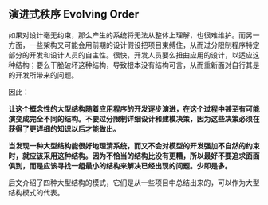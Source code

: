 ## 演进式秩序 Evolving Order

如果对设计毫无约束，那么产生的系统将无法从整体上理解，也很难维护。而另一方面，一些架构又可能会用前期的设计假设把项目束缚住，从而过分限制程序特定部分的开发和设计人员的自主性。很快，开发人员要么扭曲应用的设计，以适应这种结构；要么干脆破坏这种结构，导致根本没有结构可言，从而重新面对自行其是的开发所带来的问题。

因此：

**让这个概念性的大型结构随着应用程序的开发逐步演进，在这个过程中甚至有可能演变成完全不同的结构。不要过分限制详细设计和建模决策，因为这些决策必须在获得了更详细的知识以后才能做出。**

**当发现一种大型结构能很好地理清系统，而又不会对模型的开发强加不自然的约束时，就应该采用这种结构。因为不恰当的结构比没有更糟，所以最好不要追求面面俱到，而是应该寻找一组最小的结构来解决已经出现的问题。少即是多。**

后文介绍了四种大型结构的模式，它们是从一些项目中总结出来的，可以作为大型结构模式的代表。